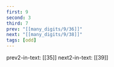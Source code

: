 ```yaml
---
first: 9
second: 3
third: 7
prev: "[[many_digits/9/36]]"
next: "[[many_digits/9/38]]"
tags: [odd]
---
```

prev2-in-text: [[35]]
next2-in-text: [[39]]

